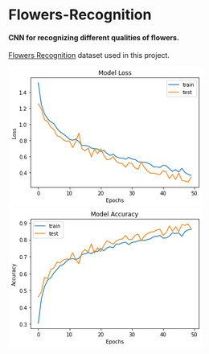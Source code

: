 # Flowers-Recognition
#### CNN for recognizing different qualities of flowers.  


[Flowers Recognition](https://www.kaggle.com/alxmamaev/flowers-recognition) dataset used in this project.  

![Model Loss](loss.png)
![Model Accuracy](acc.png)
